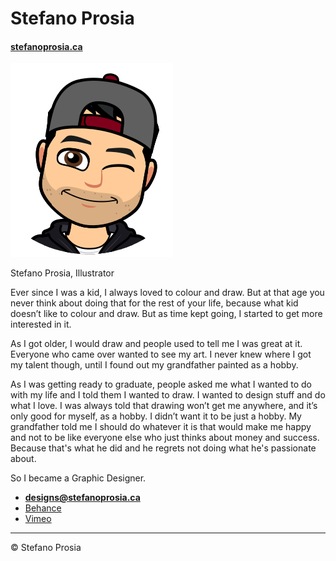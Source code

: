 # Stefano Prosia


#### [stefanoprosia.ca](https://stefanoprosia.ca)


![](images/me.png)

Stefano Prosia, Illustrator

Ever since I was a kid, I always loved to colour and draw. But at that age you never think about doing that for the rest of your life, because what kid doesn’t like to colour and draw. But as time kept going, I started to get more interested in it.

As I got older, I would draw and people used to tell me I was great at it. Everyone who came over wanted to see my art. I never knew where I got my talent though, until I found out my grandfather painted as a hobby.

As I was getting ready to graduate, people asked me what I wanted to do with my life and I told them I wanted to draw. I wanted to design stuff and do what I love. I was always told that drawing won’t get me anywhere, and it’s only good for myself, as a hobby. I didn’t want it to be just a hobby. My grandfather told me I should do whatever it is that would make me happy and not to be like everyone else who just thinks about money and success. Because that's what he did and he regrets not doing what he's passionate about.

So I became a Graphic Designer.

- **[designs@stefanoprosia.ca](mailto:designs@stefanoprosia.ca)**
- [Behance](https://behance.net/pros0029d5cb)
- [Vimeo](https://vimeo.com/stefanoprosia)

---

© Stefano Prosia
